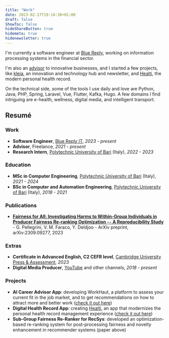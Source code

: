```yaml
---
title: "Work"
date: 2023-02-27T19:14:38+01:00
draft: false
ShowToc: false
hideShareButton: true
hidemeta: true
hidenewsletter: true
---
```


I'm currently a software engineer at [Blue Reply](https://www.reply.com/blue-reply/it/), working on information processing systems in the financial sector.

I'm also an [advisor](mailto:vittorio@kleia.co) to innovative businesses, and I started a few projects, like [kleia](https://kleia.co), an innovation and technology hub and newsletter, and [Healti](https://healti.net), the modern personal health record.

On the technical side, some of the tools I use daily and love are Python, Java, PHP, Spring, Laravel, Vue, Flutter, Kafka, Hugo. A few domains I find intriguing are e-health, wellness, digital media, and intelligent transport.

## Resumé

### Work

- **Software Engineer**, [Blue Reply IT](https://www.reply.com/blue-reply/it/), *2023 - present*
- **Advisor**, Freelance, *2021 - present*
- **Research Intern**, [Polytechnic University of Bari](https://www.poliba.it) (Italy), *2022 - 2023*

### Education

- **MSc in Computer Engineering**, [Polytechnic University of Bari](https://www.poliba.it) (Italy), *2021 - 2024*
- **BSc in Computer and Automation Engineering**, [Polytechnic University of Bari](https://www.poliba.it) (Italy), *2018 - 2021*

### Publications

- **[Fairness for All: Investigating Harms to Within-Group Individuals in Producer Fairness Re-ranking Optimization `--` A Reproducibility Study](https://doi.org/10.48550/arXiv.2309.09277)** - G. Pellegrini, V. M. Faraco, Y. Deldjoo - ArXiv preprint, arXiv:2309.09277, 2023

### Extras

- **Certificate in Advanced English, C2 CEFR level**, [Cambridge University Press & Assessment](https://www.cambridge.org/), *2023*
- **Digital Media Producer**, [YouTube](https://youtube.com/@kleiayt) and other channels, *2018 - present*

### Projects

- **AI Career Advisor App**: developing WorkHaut, a platform to assess your current fit in the job market, and to get recommendations on how to attract more and better work ([check it out here](https://workhaut.com))
- **Digital Health Record App**: creating [Healti](/healti), an app that modernizes the personal health record management experience ([check it out here](https://healti.net))
- **Sub-Group Fairness Re-Ranker for RecSys**: developed an optimization-based re-ranking system for post-processing fairness and novelty enhancement in recommender systems (paper above)
